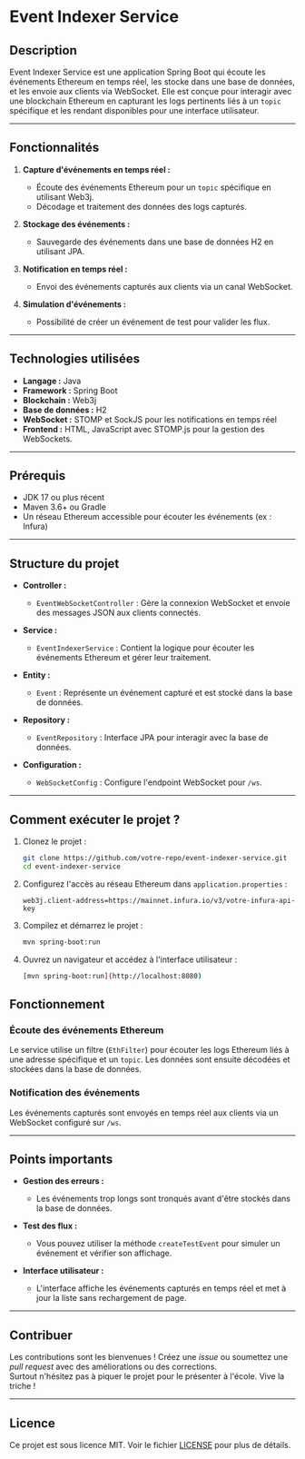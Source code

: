 # Event Indexer Service

## Description

Event Indexer Service est une application Spring Boot qui écoute les événements Ethereum en temps réel, les stocke dans une base de données, et les envoie aux clients via WebSocket. Elle est conçue pour interagir avec une blockchain Ethereum en capturant les logs pertinents liés à un `topic` spécifique et les rendant disponibles pour une interface utilisateur.

---

## Fonctionnalités

1. **Capture d'événements en temps réel :** 
   - Écoute des événements Ethereum pour un `topic` spécifique en utilisant Web3j.
   - Décodage et traitement des données des logs capturés.

2. **Stockage des événements :**
   - Sauvegarde des événements dans une base de données H2 en utilisant JPA.

3. **Notification en temps réel :**
   - Envoi des événements capturés aux clients via un canal WebSocket.

4. **Simulation d'événements :**
   - Possibilité de créer un événement de test pour valider les flux.

---

## Technologies utilisées

- **Langage :** Java
- **Framework :** Spring Boot
- **Blockchain :** Web3j
- **Base de données :** H2
- **WebSocket :** STOMP et SockJS pour les notifications en temps réel
- **Frontend :** HTML, JavaScript avec STOMP.js pour la gestion des WebSockets.

---

## Prérequis

- JDK 17 ou plus récent
- Maven 3.6+ ou Gradle
- Un réseau Ethereum accessible pour écouter les événements (ex : Infura)

---

## Structure du projet

- **Controller :** 
  - `EventWebSocketController` : Gère la connexion WebSocket et envoie des messages JSON aux clients connectés.
  
- **Service :** 
  - `EventIndexerService` : Contient la logique pour écouter les événements Ethereum et gérer leur traitement.
  
- **Entity :**
  - `Event` : Représente un événement capturé et est stocké dans la base de données.

- **Repository :**
  - `EventRepository` : Interface JPA pour interagir avec la base de données.

- **Configuration :**
  - `WebSocketConfig` : Configure l'endpoint WebSocket pour `/ws`.

---

## Comment exécuter le projet ?

1. Clonez le projet :
   ```bash
   git clone https://github.com/votre-repo/event-indexer-service.git
   cd event-indexer-service
2. Configurez l'accès au réseau Ethereum dans `application.properties` :
   ```properties
   web3j.client-address=https://mainnet.infura.io/v3/votre-infura-api-key
3. Compilez et démarrez le projet :
   ```bash
   mvn spring-boot:run
4. Ouvrez un navigateur et accédez à l'interface utilisateur :
   ```bash
   [mvn spring-boot:run](http://localhost:8080)

## Fonctionnement

### Écoute des événements Ethereum
Le service utilise un filtre (`EthFilter`) pour écouter les logs Ethereum liés à une adresse spécifique et un `topic`. Les données sont ensuite décodées et stockées dans la base de données.

### Notification des événements
Les événements capturés sont envoyés en temps réel aux clients via un WebSocket configuré sur `/ws`.

---

## Points importants

- **Gestion des erreurs :**
  - Les événements trop longs sont tronqués avant d'être stockés dans la base de données.
  
- **Test des flux :**
  - Vous pouvez utiliser la méthode `createTestEvent` pour simuler un événement et vérifier son affichage.

- **Interface utilisateur :**
  - L'interface affiche les événements capturés en temps réel et met à jour la liste sans rechargement de page.

---

## Contribuer

Les contributions sont les bienvenues ! Créez une *issue* ou soumettez une *pull request* avec des améliorations ou des corrections.  
Surtout n'hésitez pas à piquer le projet pour le présenter à l'école. Vive la triche !

---

## Licence

Ce projet est sous licence MIT. Voir le fichier [LICENSE](LICENSE) pour plus de détails.

